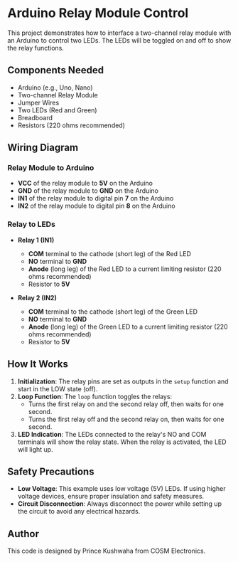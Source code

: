 # Arduino Relay Module Control

This project demonstrates how to interface a two-channel relay module with an Arduino to control two LEDs. The LEDs will be toggled on and off to show the relay functions.

## Components Needed
- Arduino (e.g., Uno, Nano)
- Two-channel Relay Module
- Jumper Wires
- Two LEDs (Red and Green)
- Breadboard
- Resistors (220 ohms recommended)

## Wiring Diagram

### Relay Module to Arduino
- **VCC** of the relay module to **5V** on the Arduino
- **GND** of the relay module to **GND** on the Arduino
- **IN1** of the relay module to digital pin **7** on the Arduino
- **IN2** of the relay module to digital pin **8** on the Arduino

### Relay to LEDs
- **Relay 1 (IN1)**
  - **COM** terminal to the cathode (short leg) of the Red LED
  - **NO** terminal to **GND**
  - **Anode** (long leg) of the Red LED to a current limiting resistor (220 ohms recommended)
  - Resistor to **5V**

- **Relay 2 (IN2)**
  - **COM** terminal to the cathode (short leg) of the Green LED
  - **NO** terminal to **GND**
  - **Anode** (long leg) of the Green LED to a current limiting resistor (220 ohms recommended)
  - Resistor to **5V**

## How It Works
1. **Initialization**: The relay pins are set as outputs in the `setup` function and start in the LOW state (off).
2. **Loop Function**: The `loop` function toggles the relays:
   - Turns the first relay on and the second relay off, then waits for one second.
   - Turns the first relay off and the second relay on, then waits for one second.
3. **LED Indication**: The LEDs connected to the relay's NO and COM terminals will show the relay state. When the relay is activated, the LED will light up.

## Safety Precautions
- **Low Voltage**: This example uses low voltage (5V) LEDs. If using higher voltage devices, ensure proper insulation and safety measures.
- **Circuit Disconnection**: Always disconnect the power while setting up the circuit to avoid any electrical hazards.

## Author
This code is designed by Prince Kushwaha from COSM Electronics.
